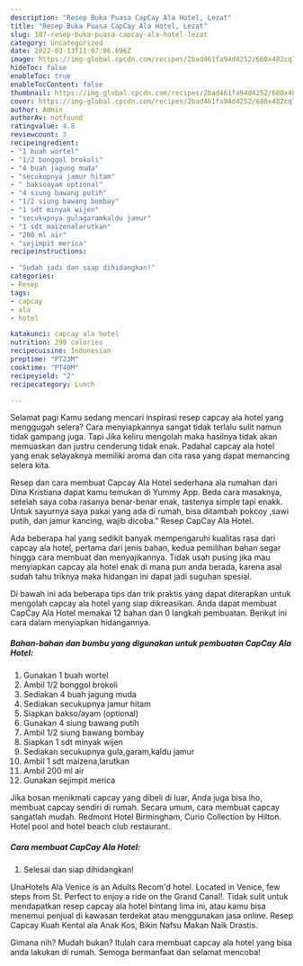 ```yaml
---
description: "Resep Buka Puasa CapCay Ala Hotel, Lezat"
title: "Resep Buka Puasa CapCay Ala Hotel, Lezat"
slug: 187-resep-buka-puasa-capcay-ala-hotel-lezat
category: Uncategorized
date: 2022-03-13T11:07:06.696Z
image: https://img-global.cpcdn.com/recipes/2bad461fa94d4252/680x482cq70/capcay-ala-hotel-foto-resep-utama.jpg
hideToc: false
enableToc: true
enableTocContent: false
thumbnail: https://img-global.cpcdn.com/recipes/2bad461fa94d4252/680x482cq70/capcay-ala-hotel-foto-resep-utama.jpg
cover: https://img-global.cpcdn.com/recipes/2bad461fa94d4252/680x482cq70/capcay-ala-hotel-foto-resep-utama.jpg
author: Admin
authorAv: notfound
ratingvalue: 4.8
reviewcount: 3
recipeingredient:
- "1 buah wortel"
- "1/2 bonggol brokoli"
- "4 buah jagung muda"
- "secukupnya jamur hitam"
- " baksoayam optional"
- "4 siung bawang putih"
- "1/2 siung bawang bombay"
- "1 sdt minyak wijen"
- "secukupnya gulagaramkaldu jamur"
- "1 sdt maizenalarutkan"
- "200 ml air"
- "sejimpit merica"
recipeinstructions:

- "Sudah jadi dan siap dihidangkan!"
categories:
- Resep
tags:
- capcay
- ala
- hotel

katakunci: capcay ala hotel 
nutrition: 298 calories
recipecuisine: Indonesian
preptime: "PT23M"
cooktime: "PT40M"
recipeyield: "2"
recipecategory: Lunch

---
```



Selamat pagi Kamu sedang mencari inspirasi resep capcay ala hotel yang menggugah selera? Cara menyiapkannya sangat tidak terlalu sulit namun tidak gampang juga. Tapi Jika keliru mengolah maka hasilnya tidak akan memuaskan dan justru cenderung tidak enak. Padahal capcay ala hotel yang enak selayaknya memiliki aroma dan cita rasa yang dapat memancing selera kita.


Resep dan cara membuat Capcay Ala Hotel sederhana ala rumahan dari Dina Kristiana dapat kamu temukan di Yummy App. Beda cara masaknya, setelah saya coba rasanya benar-benar enak, tastenya simple tapi enakk. Untuk sayurnya saya pakai yang ada di rumah, bisa ditambah pokcoy ,sawi putih, dan jamur kancing, wajib dicoba.&#34; Resep CapCay Ala Hotel.

Ada beberapa hal yang sedikit banyak mempengaruhi kualitas rasa dari capcay ala hotel, pertama dari jenis bahan, kedua pemilihan bahan segar hingga cara membuat dan menyajikannya. Tidak usah pusing jika mau menyiapkan capcay ala hotel enak di mana pun anda berada, karena asal sudah tahu triknya maka hidangan ini dapat jadi suguhan spesial.


Di bawah ini ada beberapa tips dan trik praktis yang dapat diterapkan untuk mengolah capcay ala hotel yang siap dikreasikan. Anda dapat membuat CapCay Ala Hotel memakai 12 bahan dan 0 langkah pembuatan. Berikut ini cara dalam menyiapkan hidangannya.

<!--inarticleads1-->

##### Bahan-bahan dan bumbu yang digunakan untuk pembuatan CapCay Ala Hotel:

1. Gunakan 1 buah wortel
1. Ambil 1/2 bonggol brokoli
1. Sediakan 4 buah jagung muda
1. Sediakan secukupnya jamur hitam
1. Siapkan  bakso/ayam (optional)
1. Gunakan 4 siung bawang putih
1. Ambil 1/2 siung bawang bombay
1. Siapkan 1 sdt minyak wijen
1. Sediakan secukupnya gula,garam,kaldu jamur
1. Ambil 1 sdt maizena,larutkan
1. Ambil 200 ml air
1. Gunakan sejimpit merica


Jika bosan menikmati capcay yang dibeli di luar, Anda juga bisa lho, membuat capcay sendiri di rumah. Secara umum, cara membuat capcay sangatlah mudah. Redmont Hotel Birmingham, Curio Collection by Hilton. Hotel pool and hotel beach club restaurant. 

<!--inarticleads2-->

##### Cara membuat CapCay Ala Hotel:


1. Selesai dan siap dihidangkan!

UnaHotels Ala Venice is an Adults Recom&#39;d hotel. Located in Venice, few steps from St. Perfect to enjoy a ride on the Grand Canal!. Tidak sulit untuk mendapatkan resep capcay ala hotel bintang lima ini, atau kamu bisa menemui penjual di kawasan terdekat atau menggunakan jasa online. Resep Capcay Kuah Kental ala Anak Kos, Bikin Nafsu Makan Naik Drastis. 

Gimana nih? Mudah bukan? Itulah cara membuat capcay ala hotel yang bisa anda lakukan di rumah. Semoga bermanfaat dan selamat mencoba!
